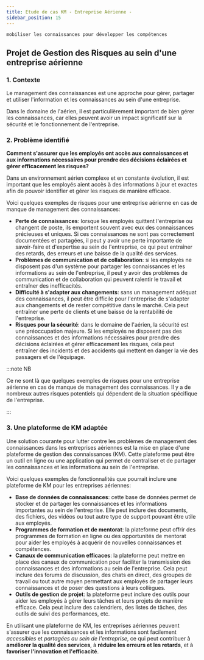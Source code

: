 ```yaml
---
title: Etude de cas KM - Entreprise Aérienne -
sidebar_position: 15
---
```


`mobiliser les connaissances pour développer les compétences`

## Projet de Gestion des Risques au sein d'une entreprise aérienne

### 1. Contexte

Le management des connaissances est une approche pour gérer, partager et utiliser l'information et les connaissances au sein d'une entreprise.

Dans le domaine de l'aérien, il est particulièrement important de bien gérer les connaissances, car elles peuvent avoir un impact significatif sur la sécurité et le fonctionnement de l'entreprise.

### 2. Problème identifié

**Comment s'assurer que les employés ont accès aux connaissances et aux informations nécessaires pour prendre des décisions éclairées et gérer efficacement les risques?**

Dans un environnement aérien complexe et en constante évolution, il est important que les employés aient accès à des informations à jour et exactes afin de pouvoir identifier et gérer les risques de manière efficace.

Voici quelques exemples de risques pour une entreprise aérienne en cas de manque de management des connaissances:

- **Perte de connaissances**: lorsque les employés quittent l'entreprise ou changent de poste, ils emportent souvent avec eux des connaissances précieuses et uniques. Si ces connaissances ne sont pas correctement documentées et partagées, il peut y avoir une perte importante de savoir-faire et d'expertise au sein de l'entreprise, ce qui peut entraîner des retards, des erreurs et une baisse de la qualité des services.
- **Problèmes de communication et de collaboration**: si les employés ne disposent pas d'un système pour partager les connaissances et les informations au sein de l'entreprise, il peut y avoir des problèmes de communication et de collaboration qui peuvent ralentir le travail et entraîner des inefficacités.
- **Difficulté à s'adapter aux changements**: sans un management adéquat des connaissances, il peut être difficile pour l'entreprise de s'adapter aux changements et de rester compétitive dans le marché. Cela peut entraîner une perte de clients et une baisse de la rentabilité de l'entreprise.
- **Risques pour la sécurité**: dans le domaine de l'aérien, la sécurité est une préoccupation majeure. Si les employés ne disposent pas des connaissances et des informations nécessaires pour prendre des décisions éclairées et gérer efficacement les risques, cela peut entraîner des incidents et des accidents qui mettent en danger la vie des passagers et de l'équipage.

:::note NB

Ce ne sont là que quelques exemples de risques pour une entreprise aérienne en cas de manque de management des connaissances. Il y a de nombreux autres risques potentiels qui dépendent de la situation spécifique de l'entreprise.

:::

### 3. Une plateforme de KM adaptée

Une solution courante pour lutter contre les problèmes de management des connaissances dans les entreprises aériennes est la mise en place d'une plateforme de gestion des connaissances (KM). Cette plateforme peut être un outil en ligne ou une application qui permet de centraliser et de partager les connaissances et les informations au sein de l'entreprise.

Voici quelques exemples de fonctionnalités que pourrait inclure une plateforme de KM pour les entreprises aériennes:

- **Base de données de connaissances**: cette base de données permet de stocker et de partager les connaissances et les informations importantes au sein de l'entreprise. Elle peut inclure des documents, des fichiers, des vidéos ou tout autre type de support pouvant être utile aux employés.
- **Programmes de formation et de mentorat**: la plateforme peut offrir des programmes de formation en ligne ou des opportunités de mentorat pour aider les employés à acquérir de nouvelles connaissances et compétences.
- **Canaux de communication efficaces**: la plateforme peut mettre en place des canaux de communication pour faciliter la transmission des connaissances et des informations au sein de l'entreprise. Cela peut inclure des forums de discussion, des chats en direct, des groupes de travail ou tout autre moyen permettant aux employés de partager leurs connaissances et de poser des questions à leurs collègues.
- **Outils de gestion de projet**: la plateforme peut inclure des outils pour aider les employés à gérer leurs tâches et leurs projets de manière efficace. Cela peut inclure des calendriers, des listes de tâches, des outils de suivi des performances, etc.

En utilisant une plateforme de KM, les entreprises aériennes peuvent s'assurer que les connaissances et les informations sont facilement _accessibles_ et _partagées au sein de l'entreprise_, ce qui peut contribuer à **améliorer la qualité des services**, à **réduire les erreurs et les retards**, et à **favoriser l'innovation et l'efficacité**.
